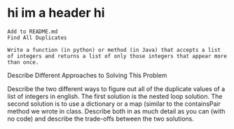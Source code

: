 <h1> hi im a header hi</h1>



    Add to README.md
    Find All Duplicates

    Write a function (in python) or method (in Java) that accepts a list of integers and returns a list of only those integers that appear more than once.

Describe Different Approaches to Solving This Problem

Describe the two different ways to figure out all of the duplicate values of a list of integers in english. The first solution is the nested loop solution. The second solution is to use a dictionary or a map (similar to the containsPair method we wrote in class. Describe both in as much detail as you can (with no code) and describe the trade-offs between the two solutions.
